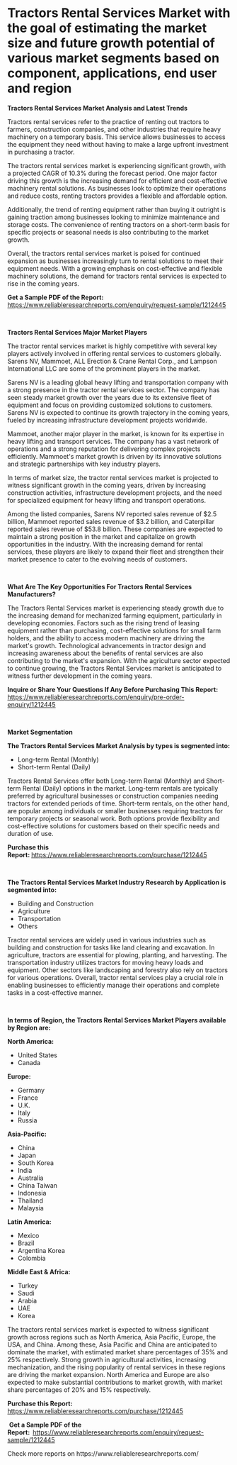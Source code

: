 <p><h1>Tractors Rental Services Market with the goal of estimating the market size and future growth potential of various market segments based on component, applications, end user and region</h1></p><p><strong>Tractors Rental Services Market Analysis and Latest Trends</strong></p>
<p><p>Tractors rental services refer to the practice of renting out tractors to farmers, construction companies, and other industries that require heavy machinery on a temporary basis. This service allows businesses to access the equipment they need without having to make a large upfront investment in purchasing a tractor.</p><p>The tractors rental services market is experiencing significant growth, with a projected CAGR of 10.3% during the forecast period. One major factor driving this growth is the increasing demand for efficient and cost-effective machinery rental solutions. As businesses look to optimize their operations and reduce costs, renting tractors provides a flexible and affordable option.</p><p>Additionally, the trend of renting equipment rather than buying it outright is gaining traction among businesses looking to minimize maintenance and storage costs. The convenience of renting tractors on a short-term basis for specific projects or seasonal needs is also contributing to the market growth.</p><p>Overall, the tractors rental services market is poised for continued expansion as businesses increasingly turn to rental solutions to meet their equipment needs. With a growing emphasis on cost-effective and flexible machinery solutions, the demand for tractors rental services is expected to rise in the coming years.</p></p>
<p><strong>Get a Sample PDF of the Report:&nbsp;</strong> <a href="https://www.reliableresearchreports.com/enquiry/request-sample/1212445">https://www.reliableresearchreports.com/enquiry/request-sample/1212445</a></p>
<p>&nbsp;</p>
<p><strong>Tractors Rental Services Major Market Players</strong></p>
<p><p>The tractor rental services market is highly competitive with several key players actively involved in offering rental services to customers globally. Sarens NV, Mammoet, ALL Erection & Crane Rental Corp., and Lampson International LLC are some of the prominent players in the market.</p><p>Sarens NV is a leading global heavy lifting and transportation company with a strong presence in the tractor rental services sector. The company has seen steady market growth over the years due to its extensive fleet of equipment and focus on providing customized solutions to customers. Sarens NV is expected to continue its growth trajectory in the coming years, fueled by increasing infrastructure development projects worldwide.</p><p>Mammoet, another major player in the market, is known for its expertise in heavy lifting and transport services. The company has a vast network of operations and a strong reputation for delivering complex projects efficiently. Mammoet's market growth is driven by its innovative solutions and strategic partnerships with key industry players.</p><p>In terms of market size, the tractor rental services market is projected to witness significant growth in the coming years, driven by increasing construction activities, infrastructure development projects, and the need for specialized equipment for heavy lifting and transport operations.</p><p>Among the listed companies, Sarens NV reported sales revenue of $2.5 billion, Mammoet reported sales revenue of $3.2 billion, and Caterpillar reported sales revenue of $53.8 billion. These companies are expected to maintain a strong position in the market and capitalize on growth opportunities in the industry. With the increasing demand for rental services, these players are likely to expand their fleet and strengthen their market presence to cater to the evolving needs of customers.</p></p>
<p>&nbsp;</p>
<p><strong>What Are The Key Opportunities For Tractors Rental Services Manufacturers?</strong></p>
<p><p>The Tractors Rental Services market is experiencing steady growth due to the increasing demand for mechanized farming equipment, particularly in developing economies. Factors such as the rising trend of leasing equipment rather than purchasing, cost-effective solutions for small farm holders, and the ability to access modern machinery are driving the market's growth. Technological advancements in tractor design and increasing awareness about the benefits of rental services are also contributing to the market's expansion. With the agriculture sector expected to continue growing, the Tractors Rental Services market is anticipated to witness further development in the coming years.</p></p>
<p><strong>Inquire or Share Your Questions If Any Before Purchasing This Report:</strong> <a href="https://www.reliableresearchreports.com/enquiry/pre-order-enquiry/1212445">https://www.reliableresearchreports.com/enquiry/pre-order-enquiry/1212445</a></p>
<p>&nbsp;</p>
<p><strong>Market Segmentation</strong></p>
<p><strong>The Tractors Rental Services Market Analysis by types is segmented into:</strong></p>
<p><ul><li>Long-term Rental (Monthly)</li><li>Short-term Rental (Daily)</li></ul></p>
<p><p>Tractors Rental Services offer both Long-term Rental (Monthly) and Short-term Rental (Daily) options in the market. Long-term rentals are typically preferred by agricultural businesses or construction companies needing tractors for extended periods of time. Short-term rentals, on the other hand, are popular among individuals or smaller businesses requiring tractors for temporary projects or seasonal work. Both options provide flexibility and cost-effective solutions for customers based on their specific needs and duration of use.</p></p>
<p><strong>Purchase this Report:&nbsp;</strong><a href="https://www.reliableresearchreports.com/purchase/1212445">https://www.reliableresearchreports.com/purchase/1212445</a></p>
<p>&nbsp;</p>
<p><strong>The Tractors Rental Services Market Industry Research by Application is segmented into:</strong></p>
<p><ul><li>Building and Construction</li><li>Agriculture</li><li>Transportation</li><li>Others</li></ul></p>
<p><p>Tractor rental services are widely used in various industries such as building and construction for tasks like land clearing and excavation. In agriculture, tractors are essential for plowing, planting, and harvesting. The transportation industry utilizes tractors for moving heavy loads and equipment. Other sectors like landscaping and forestry also rely on tractors for various operations. Overall, tractor rental services play a crucial role in enabling businesses to efficiently manage their operations and complete tasks in a cost-effective manner.</p></p>
<p>&nbsp;</p>
<p><strong>In terms of Region, the Tractors Rental Services Market Players available by Region are:</strong></p>
<p>
    <p> <strong> North America: </strong>
        <ul>
            <li>United States</li>
            <li>Canada</li>
        </ul>
        </p> 
    <p> <strong> Europe: </strong>
        <ul>
            <li>Germany</li>
            <li>France</li>
            <li>U.K.</li>
            <li>Italy</li>
            <li>Russia</li>
        </ul>
        </p> 
    <p> <strong> Asia-Pacific: </strong>
        <ul>
            <li>China</li>
            <li>Japan</li>
            <li>South Korea</li>
            <li>India</li>
            <li>Australia</li>
            <li>China Taiwan</li>
            <li>Indonesia</li>
            <li>Thailand</li>
            <li>Malaysia</li>
        </ul>
        </p> 
    <p> <strong> Latin America: </strong>
        <ul>
            <li>Mexico</li>
            <li>Brazil</li>
            <li>Argentina Korea</li>
            <li>Colombia</li>
        </ul>
        </p> 
    <p> <strong> Middle East & Africa: </strong>
        <ul>
            <li>Turkey</li>
            <li>Saudi</li>
            <li>Arabia</li>
            <li>UAE</li>
            <li>Korea</li>
        </ul>
    </p>
    </p>
<p><p>The tractors rental services market is expected to witness significant growth across regions such as North America, Asia Pacific, Europe, the USA, and China. Among these, Asia Pacific and China are anticipated to dominate the market, with estimated market share percentages of 35% and 25% respectively. Strong growth in agricultural activities, increasing mechanization, and the rising popularity of rental services in these regions are driving the market expansion. North America and Europe are also expected to make substantial contributions to market growth, with market share percentages of 20% and 15% respectively.</p></p>
<p><strong>Purchase this Report: </strong><a href="https://www.reliableresearchreports.com/purchase/1212445">https://www.reliableresearchreports.com/purchase/1212445</a></p>
<p>&nbsp;<strong>Get a Sample PDF of the Report:&nbsp;&nbsp;</strong><a href="https://www.reliableresearchreports.com/enquiry/request-sample/1212445">https://www.reliableresearchreports.com/enquiry/request-sample/1212445</a></p>
<p><strong></strong></p>
<p>Check more reports on https://www.reliableresearchreports.com/</p>
